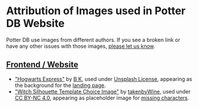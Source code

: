 # Attribution of Images used in Potter DB Website

Potter DB use images from different authors. If you see a broken link or have any other issues with those images, [please let us know](https://github.com/danielschuster-muc/potter-db/issues/new/choose).

## [Frontend / Website](https://potterdb.com)

- ["Hogwarts Express"](https://unsplash.com/photos/HAl6CKxM3xU) by [B K](https://unsplash.com/@woolyart), used under [Unsplash License](https://unsplash.com/license), appearing as the background for the [landing page](https://potterdb.com).
- ["Witch Silhouette Template Choice Image"](http://getdrawings.com/halloween-witch-silhouette-templates#halloween-witch-silhouette-templates-28.jpg) by [takenbyWine](http://getdrawings.com/halloween-witch-silhouette-templates#halloween-witch-silhouette-templates-28.jpg), used under [CC BY-NC 4.0](https://creativecommons.org/licenses/by-nc/4.0/), appearing as placeholder image for [missing characters](https://potterdb.com/characters?q=).
